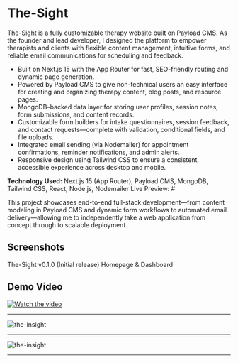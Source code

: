 # The-Sight

The-Sight is a fully customizable therapy website built on Payload CMS. As the founder and lead developer, I designed the platform to empower therapists and clients with flexible content management, intuitive forms, and reliable email communications for scheduling and feedback.

- Built on Next.js 15 with the App Router for fast, SEO-friendly routing and dynamic page generation.
- Powered by Payload CMS to give non-technical users an easy interface for creating and organizing therapy content, blog posts, and resource pages.
- MongoDB–backed data layer for storing user profiles, session notes, form submissions, and content records.
- Customizable form builders for intake questionnaires, session feedback, and contact requests—complete with validation, conditional fields, and file uploads.
- Integrated email sending (via Nodemailer) for appointment confirmations, reminder notifications, and admin alerts.
- Responsive design using Tailwind CSS to ensure a consistent, accessible experience across desktop and mobile.

**Technology Used:** Next.js 15 (App Router), Payload CMS, MongoDB, Tailwind CSS, React, Node.js, Nodemailer
Live Preview: #

This project showcases end-to-end full-stack development—from content modeling in Payload CMS and dynamic form workflows to automated email delivery—allowing me to independently take a web application from concept through to scalable deployment.

## Screenshots

The-Sight v0.1.0 (Initial release)
Homepage & Dashboard

## Demo Video

[![Watch the video](https://www.zoro-dev.com/assets/github/the-insight/video-thumb.png)](https://www.youtube.com/watch?v=1o_TWgiTIBI&ab_channel=HeeraSingh)


<hr>
<img src="https://www.zoro-dev.com/assets/github/the-insight/the-insight-min.png" alt="the-insight">

<hr>
<img src="https://www.zoro-dev.com/assets/github/the-insight/the-insight2.png" alt="the-insight">


<hr>


